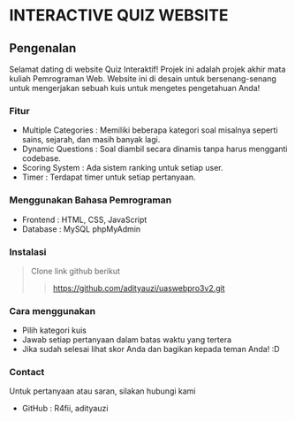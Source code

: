 # INTERACTIVE QUIZ WEBSITE

## Pengenalan
Selamat dating di website Quiz Interaktif! Projek ini adalah projek akhir mata kuliah Pemrograman Web. 
Website ini di desain untuk bersenang-senang untuk mengerjakan sebuah kuis untuk mengetes pengetahuan Anda!

### Fitur 
- Multiple Categories : Memiliki beberapa kategori soal misalnya seperti sains, sejarah, dan masih banyak lagi.
- Dynamic Questions : Soal diambil secara dinamis tanpa harus mengganti codebase.
- Scoring System : Ada sistem ranking untuk setiap user.
- Timer : Terdapat timer untuk setiap pertanyaan.

### Menggunakan Bahasa Pemrograman 
- Frontend : HTML, CSS, JavaScript
- Database : MySQL phpMyAdmin

### Instalasi 
> Clone link github berikut
> 
>> https://github.com/adityauzi/uaswebpro3v2.git
### Cara menggunakan 
- Pilih kategori kuis
- Jawab setiap pertanyaan dalam batas waktu yang tertera 
- Jika sudah selesai lihat skor Anda dan bagikan kepada teman Anda! :D 

### Contact 
Untuk pertanyaan atau saran, silakan hubungi kami
- GitHub : R4fii, adityauzi
